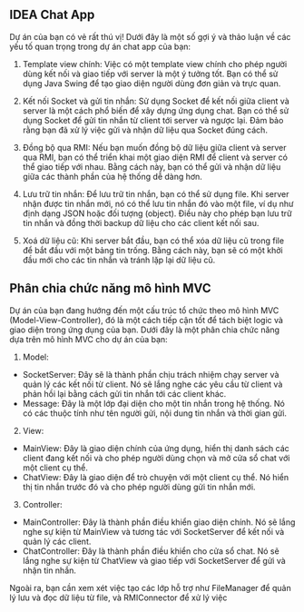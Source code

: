 ## IDEA Chat App

Dự án của bạn có vẻ rất thú vị! Dưới đây là một số gợi ý và thảo luận về các yếu tố quan trọng trong dự án chat app của bạn:

1. Template view chính: Việc có một template view chính cho phép người dùng kết nối và giao tiếp với server là một ý tưởng tốt. Bạn có thể sử dụng Java Swing để tạo giao diện người dùng đơn giản và trực quan.

2. Kết nối Socket và gửi tin nhắn: Sử dụng Socket để kết nối giữa client và server là một cách phổ biến để xây dựng ứng dụng chat. Bạn có thể sử dụng Socket để gửi tin nhắn từ client tới server và ngược lại. Đảm bảo rằng bạn đã xử lý việc gửi và nhận dữ liệu qua Socket đúng cách.

3. Đồng bộ qua RMI: Nếu bạn muốn đồng bộ dữ liệu giữa client và server qua RMI, bạn có thể triển khai một giao diện RMI để client và server có thể giao tiếp với nhau. Bằng cách này, bạn có thể gửi và nhận dữ liệu giữa các thành phần của hệ thống dễ dàng hơn.

4. Lưu trữ tin nhắn: Để lưu trữ tin nhắn, bạn có thể sử dụng file. Khi server nhận được tin nhắn mới, nó có thể lưu tin nhắn đó vào một file, ví dụ như định dạng JSON hoặc đối tượng (object). Điều này cho phép bạn lưu trữ tin nhắn và đồng thời backup dữ liệu cho các client kết nối sau.

5. Xoá dữ liệu cũ: Khi server bắt đầu, bạn có thể xóa dữ liệu cũ trong file để bắt đầu với một bảng tin trống. Bằng cách này, bạn sẽ có một khởi đầu mới cho các tin nhắn và tránh lặp lại dữ liệu cũ.

## Phân chia chức năng mô hình MVC

Dự án của bạn đang hướng đến một cấu trúc tổ chức theo mô hình MVC (Model-View-Controller), đó là một cách tiếp cận tốt để tách biệt logic và giao diện trong ứng dụng của bạn. Dưới đây là một phân chia chức năng dựa trên mô hình MVC cho dự án của bạn:

1. Model:
+ SocketServer: Đây sẽ là thành phần chịu trách nhiệm chạy server và quản lý các kết nối từ client. Nó sẽ lắng nghe các yêu cầu từ client và phản hồi lại bằng cách gửi tin nhắn tới các client khác.
+ Message: Đây là một lớp đại diện cho một tin nhắn trong hệ thống. Nó có các thuộc tính như tên người gửi, nội dung tin nhắn và thời gian gửi.

2. View:
+ MainView: Đây là giao diện chính của ứng dụng, hiển thị danh sách các client đang kết nối và cho phép người dùng chọn và mở cửa sổ chat với một client cụ thể.
+ ChatView: Đây là giao diện để trò chuyện với một client cụ thể. Nó hiển thị tin nhắn trước đó và cho phép người dùng gửi tin nhắn mới.

3. Controller:
+ MainController: Đây là thành phần điều khiển giao diện chính. Nó sẽ lắng nghe sự kiện từ MainView và tương tác với SocketServer để kết nối và quản lý các client.
+ ChatController: Đây là thành phần điều khiển cho cửa sổ chat. Nó sẽ lắng nghe sự kiện từ ChatView và giao tiếp với SocketServer để gửi và nhận tin nhắn.

Ngoài ra, bạn cần xem xét việc tạo các lớp hỗ trợ như FileManager để quản lý lưu và đọc dữ liệu từ file, và RMIConnector để xử lý việc
